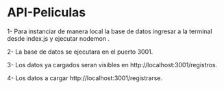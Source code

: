 # API-Peliculas

1- Para instanciar de manera local la base de datos ingresar a la terminal desde index.js y ejecutar nodemon .

2- La base de datos se ejecutara en el puerto 3001.

3- Los datos ya cargados seran visibles en http://localhost:3001/registros.

4- Los datos a cargar http://localhost:3001/registrarse.